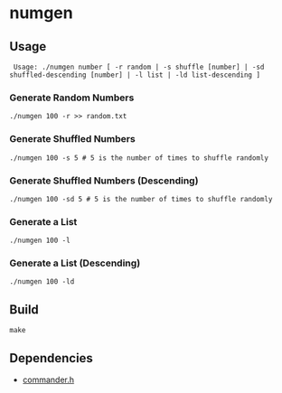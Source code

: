 # numgen

## Usage

```
 Usage: ./numgen number [ -r random | -s shuffle [number] | -sd shuffled-descending [number] | -l list | -ld list-descending ]
```

### Generate Random Numbers

```
./numgen 100 -r >> random.txt
```

### Generate Shuffled Numbers

```
./numgen 100 -s 5 # 5 is the number of times to shuffle randomly
```

### Generate Shuffled Numbers (Descending)

```
./numgen 100 -sd 5 # 5 is the number of times to shuffle randomly
```

### Generate a List

```
./numgen 100 -l
```

### Generate a List (Descending)

```
./numgen 100 -ld
```


## Build

```shell
make
```

## Dependencies
  * [commander.h](https://github.com/iwatakeshi/commander.h)
